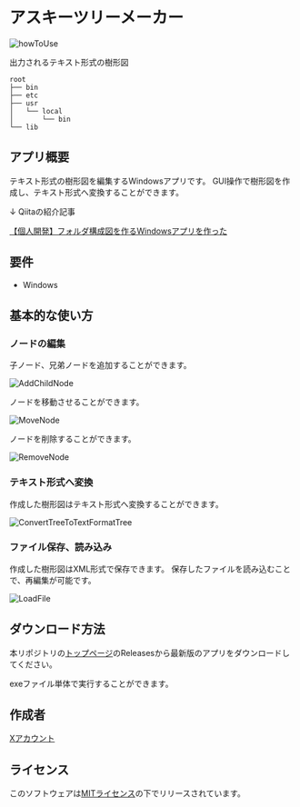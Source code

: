 # アスキーツリーメーカー

![howToUse](https://github.com/kossyprg/ascii-tree-maker/assets/60993969/7763a344-971f-42e6-87be-3bcba1d4cfd5)

出力されるテキスト形式の樹形図
```
root
├── bin
├── etc
├── usr
│   └── local
│       └── bin
└── lib
```
## アプリ概要

テキスト形式の樹形図を編集するWindowsアプリです。
GUI操作で樹形図を作成し、テキスト形式へ変換することができます。


↓ Qiitaの紹介記事

[【個人開発】フォルダ構成図を作るWindowsアプリを作った](https://qiita.com/kossyprg/items/2b6b10223adf34bce194)

## 要件

- Windows

## 基本的な使い方

### ノードの編集

子ノード、兄弟ノードを追加することができます。

![AddChildNode](https://github.com/kossyprg/ascii-tree-maker/assets/60993969/5e6a51f4-2df7-4923-8cea-8c5830820b0f)

ノードを移動させることができます。

![MoveNode](https://github.com/kossyprg/ascii-tree-maker/assets/60993969/6dea0df5-f1ff-49f9-951c-523ad5de4382)

ノードを削除することができます。

![RemoveNode](https://github.com/kossyprg/ascii-tree-maker/assets/60993969/e95b55a4-8df0-452d-adc5-0201452d51f8)

### テキスト形式へ変換

作成した樹形図はテキスト形式へ変換することができます。

![ConvertTreeToTextFormatTree](https://github.com/kossyprg/ascii-tree-maker/assets/60993969/fbd6cc1f-618d-4bbf-97b5-50eeff796e5f)

### ファイル保存、読み込み

作成した樹形図はXML形式で保存できます。
保存したファイルを読み込むことで、再編集が可能です。

![LoadFile](https://github.com/kossyprg/ascii-tree-maker/assets/60993969/b6a95af0-fda0-4770-807d-b0dfae6b53ab)

## ダウンロード方法

本リポジトリの[トップページ](https://github.com/kossyprg/ascii-tree-maker)のReleasesから最新版のアプリをダウンロードしてください。

exeファイル単体で実行することができます。

## 作成者

[Xアカウント](https://twitter.com/kossy_engineer)

## ライセンス

このソフトウェアは[MITライセンス](https://github.com/kossyprg/ascii-tree-maker/blob/main/LICENSE.txt)の下でリリースされています。


